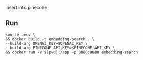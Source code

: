 insert into pinecone

## Run

```
source .env \
&& docker build -t embedding-search . \
--build-arg OPENAI_KEY=$OPENAI_KEY \
--build-arg PINECONE_API_KEY=$PINECONE_API_KEY \
&& docker run -v $(pwd):/app -p 8888:8888 embedding-search
```

